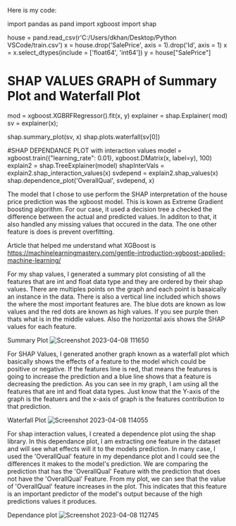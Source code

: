 Here is my code:

import pandas as pand
import xgboost
import shap

house = pand.read_csv(r'C:/Users/dkhan/Desktop/Python VSCode/train.csv')
x =  house.drop('SalePrice', axis = 1).drop('Id', axis = 1)
x = x.select_dtypes(include = ['float64', 'int64'])
y = house["SalePrice"]

# SHAP VALUES GRAPH of Summary Plot and Waterfall Plot
mod = xgboost.XGBRFRegressor().fit(x, y)
explainer = shap.Explainer( mod)
sv = explainer(x);

shap.summary_plot(sv, x)
shap.plots.waterfall(sv[0])

#SHAP DEPENDANCE PLOT with interaction values
model = xgboost.train({"learning_rate": 0.01}, xgboost.DMatrix(x, label=y), 100)
explain2 = shap.TreeExplainer(model)
shapInterVals = explain2.shap_interaction_values(x)
svdepend = explain2.shap_values(x)
shap.dependence_plot('OverallQual', svdepend, x)


The model that I chose to use perform the SHAP interpretation of the house price prediction was the xgboost model. This is kown as Extreme Gradient boosting algorithm.
For our case, it used a decision tree a checked the difference between the actual and predicted values. In additon to that, it also handled any missing values that occured in the data. The one other feature is does is prevent overfitting.

Article that helped me understand what XGBoost is
https://machinelearningmastery.com/gentle-introduction-xgboost-applied-machine-learning/

For my shap values, I generated a summary plot consisting of all the features that are int and float data type and they are ordered by their shap values. There are multiples points on the graph and each point is basaically an instance in the data. There is also a vertical line included which shows the where the most important features are. The blue dots are known as low values and the red dots are known as high values. If you see purple then thats what is in the middle values. Also the horizontal axis shows the SHAP values for each feature.

Summary Plot
![Screenshot 2023-04-08 111650](https://user-images.githubusercontent.com/123338238/230729110-a6cb33bf-7b62-49b6-ad15-7e2fb5aeb34a.png)

For SHAP Values, I generated another graph known as a waterfall plot which basically shows the effects of a feature to the model which could be positive or negative. If the features line is red, that means the features is going to increase the prediction and a blue line shows that a feature is decreasing the prediction. As you can see in my graph, I am using all the features that are int and float data types. Just know that the Y-axis of the graph is the featuers and the x-axis of graph is the features contribution to that prediction.

Waterfall Plot
![Screenshot 2023-04-08 114055](https://user-images.githubusercontent.com/123338238/230730485-4508eedc-9914-47d2-a022-ac7213bee57f.png)


For shap interaction values, I created a dependence plot using the shap library. In this dependance plot, I am extracting one feature in the dataset and will see what effects will it to the models prediction. In many case, I used the 'OverallQual' feature in my dependance plot and I could see the differences it makes to the model's prediction. We are comparing the prediction that has the 'OverallQual' Feature with the prediction that does not have the 'OverallQual' Feature. From my plot, we can see that the value of 'OverallQual' feature increases in the plot. This indicates that this feature is an important predictor of the model's output because of the high predictions values it produces.


Dependance plot
![Screenshot 2023-04-08 112745](https://user-images.githubusercontent.com/123338238/230729730-b6b880c1-0c14-47a4-b886-92510fab88e7.png)
